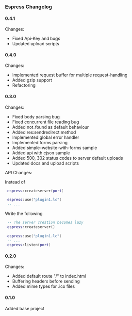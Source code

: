 ### Espress Changelog

#### 0.4.1
 Changes:
 * Fixed Api-Key and bugs
 * Updated upload scripts

#### 0.4.0
 Changes:
 * Implemented request buffer for multiple request-handling
 * Added gzip support
 * Refactoring

#### 0.3.0
 Changes:
 * Fixed body parsing bug
 * Fixed concurrent file reading bug
 * Added not_found as default behaviour
 * Added res:sendredirect method
 * Implemented global error handler
 * Implemented forms parsing
 * Added simple-website-with-forms sample
 * Added api with cjson sample
 * Added 500, 302 status codes to server default uploads
 * Updated docs and upload scripts
 
 API Changes:

Instead of 
```lua
 espress:createserver(port)
 
 espress:use("plugin1.lc")
 -- ...
```

Write the following
```lua
 -- The server creation becomes lazy
 espress:createserver()
 
 espress:use("plugin1.lc")
 -- ...
 espress:listen(port)
```

#### 0.2.0
 Changes:
 * Added default route "/" to index.html
 * Buffering headers before sending
 * Added mime types for .ico files
 
#### 0.1.0
 Added base project